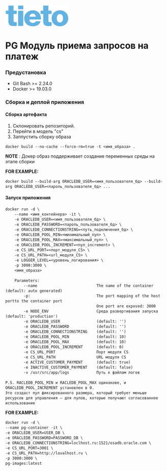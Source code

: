 ![](../../img/Tieto_logo.png) 
# PG Модуль приема запросов на платеж

### Предустановка
- Git Bash >= 2.24.0
- Docker >= 19.03.0

### Сборка и деплой приложения

#### Сборка артефакта
1. Склонировать репозиторий.
2. Перейти в модель "cs"
3. Заппустить сборку образа
```
docker build --no-cache --force-rm=true -t <имя_образа> .
```
**NOTE** : Докер образ поддерживает создание переменных среды на этапе сборки

**FOR EXAMPLE:**
```
docker build --build-arg ORACLEDB_USER=<имя_пользователя_бд> --build-arg ORACLEDB_USER=<пароль_пользователя_бд> ...
```



#### Запуск приложения

    docker run -d \
        --name <имя_контейнера> -it \
        -e ORACLEDB_USER=<имя_пользователя_бд> \
        -e ORACLEDB_PASSWORD=<пароль_пользователя_бд> \
        -e ORACLEDB_CONNECTIONSTRING=<путь_подключения_бд> \
        -e ORACLEDB_POOL_MIN=<минимальный_пул> \
        -e ORACLEDB_POOL_MAX=<максимальный_пул> \
        -e ORACLEDB_POOL_INCREMENT=<пул_increment> \
        -e CS_URL_PORT=<порт_модуля_CS> \
        -e CS_URL_PATH=<url_модуля_CS> \
        -e LOGGER_LEVEL=<уровень_логирования> \
        -p 3000:3000 \
        <имя_образа>
    
        Parameters:
            --name                          The name of the container (default: auto generated)
            -p:                             The port mapping of the host portto the container port
                                            One port are exposed: 3000
            -e NODE_ENV                     Среда развертивания запуска (default: 'production')
            -e ORACLEDB_USER                (default: '')
            -e ORACLEDB_PASSWORD            (default: '')
            -e ORACLEDB_CONNECTIONSTRING    (default: '')
            -e ORACLEDB_POOL_MIN            (default: 10)
            -e ORACLEDB_POOL_MAX            (default: 10)
            -e ORACLEDB_POOL_INCREMENT      (default: 0)
            -e CS_URL_PORT                  Порт модуля CS
            -e CS_URL_PATH                  URL модуля CS
            -e ACTIVE_CUSTOMER_PAYMENT      (default: true)
            -e INACTIVE_CUSTOMER_PAYMENT    (default: false)
            -v /usr/src/app/logs            Путь к файлам логов
            
    P.S. RACLEDB_POOL_MIN и RACLEDB_POOL_MAX одинакове, и ORACLEDB_POOL_INCREMENT установлен в 0. 
    Это создаст пул фиксированного размера, который требует меньше ресурсов для управления — для пулов, которые получают согласованное использование

**FOR EXAMPLE:**
    
    docker run -d \
    --name pg-container -it \
    -e ORACLEDB_USER=USER_DB \
    -e ORACLEDB_PASSWORD=PASSWORD_DB \
    -e ORACLEDB_CONNECTIONSTRING=loclhost.ru:1521/osadb.oracle.com \
    -e CS_URL_PORT=3001 \
    -e CS_URL_PATH=http://lovalhost.ru \
    -p 3000:3000 \
    pg-images:latest
